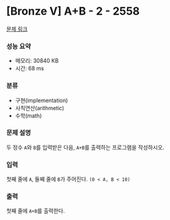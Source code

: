 # [Bronze V] A+B - 2 - 2558 

[문제 링크](https://www.acmicpc.net/problem/2558) 

### 성능 요약

* 메모리: 30840 KB
* 시간: 68 ms

### 분류

* 구현(implementation)
* 사칙연산(arithmetic)
* 수학(math)

### 문제 설명

두 정수 `A`와 `B`를 입력받은 다음, `A+B`를 출력하는 프로그램을 작성하시오.

### 입력 

첫째 줄에 `A`, 둘째 줄에 `B`가 주어진다. `(0 < A, B < 10)`

### 출력 

첫째 줄에 `A+B`를 출력한다.
